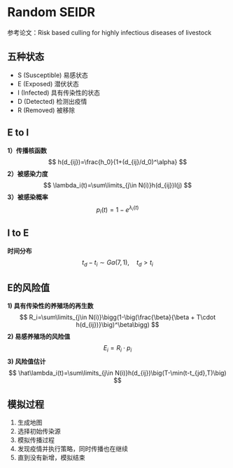 # Random SEIDR



参考论文：Risk based culling for highly infectious diseases of livestock



## 五种状态

- S (Susceptible) 易感状态
- E (Exposed) 潜伏状态
- I (Infected) 具有传染性的状态
- D (Detected) 检测出疫情
- R (Removed) 被移除



## E to I

**1）传播核函数**
$$
h(d_{ij})=\frac{h_0}{1+(d_{ij}/d_0)^\alpha}
$$
**2）被感染力度**
$$
\lambda_i(t)=\sum\limits_{j\in N(i)}h(d_{ij})I(j)
$$
**3）被感染概率**
$$
p_i(t)=1-e^{\lambda_i(t)}
$$


## I to E

**时间分布**
$$
t_d-t_i\sim Ga(7,1),\quad t_d>t_i
$$


## E的风险值

**1) 具有传染性的养殖场的再生数**
$$
R_i=\sum\limits_{j\in N(i)}\bigg(1-\big(\frac{\beta}{\beta + T\cdot h(d_{ij})}\big)^\beta\bigg)
$$
**2) 易感养殖场的风险值**
$$
E_i = R_i \cdot p_i 
$$
**3) 风险值估计** 
$$
\hat\lambda_i(t)=\sum\limits_{j\in N(i)}h(d_{ij})\big(T-\min(t-t_{jd},T)\big)
$$


## 模拟过程

1. 生成地图
2. 选择初始传染源
3. 模拟传播过程
4. 发现疫情并执行策略，同时传播也在继续
5. 直到没有新增，模拟结束



